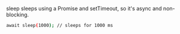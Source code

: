 sleep sleeps using a Promise and setTimeout, so it's async and non-blocking.

```sh {"id":"01J1W6D2PC8ZE4S92H7NVVX0TQ"}
await sleep(1000); // sleeps for 1000 ms
```